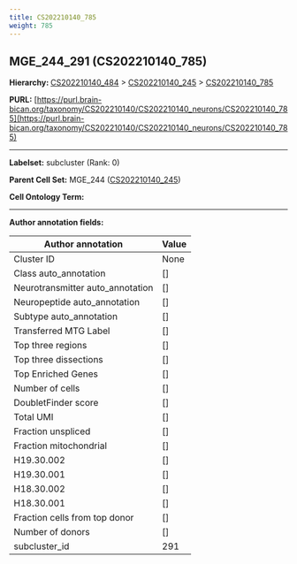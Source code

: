 ```yaml
---
title: CS202210140_785
weight: 785
---
```

## MGE_244_291 (CS202210140_785)
<b>Hierarchy: </b>
[CS202210140_484](../CS202210140_484) >
[CS202210140_245](../CS202210140_245) >
[CS202210140_785](../CS202210140_785)

**PURL:** [https://purl.brain-bican.org/taxonomy/CS202210140/CS202210140_neurons/CS202210140_785](https://purl.brain-bican.org/taxonomy/CS202210140/CS202210140_neurons/CS202210140_785)

---


**Labelset:** subcluster (Rank: 0)

**Parent Cell Set:** MGE_244 ([CS202210140_245](../CS202210140_245))



**Cell Ontology Term:** 

[MARKER GENES.]: #


---

[TRANSFERRED ANNOTATIONS.]: #


[AUTHOR ANNOTATION FIELDS.]: #


**Author annotation fields:**

| Author annotation | Value |
|-------------------|-------|
|Cluster ID|None|
|Class auto_annotation|[]|
|Neurotransmitter auto_annotation|[]|
|Neuropeptide auto_annotation|[]|
|Subtype auto_annotation|[]|
|Transferred MTG Label|[]|
|Top three regions|[]|
|Top three dissections|[]|
|Top Enriched Genes|[]|
|Number of cells|[]|
|DoubletFinder score|[]|
|Total UMI|[]|
|Fraction unspliced|[]|
|Fraction mitochondrial|[]|
|H19.30.002|[]|
|H19.30.001|[]|
|H18.30.002|[]|
|H18.30.001|[]|
|Fraction cells from top donor|[]|
|Number of donors|[]|
|subcluster_id|291|
